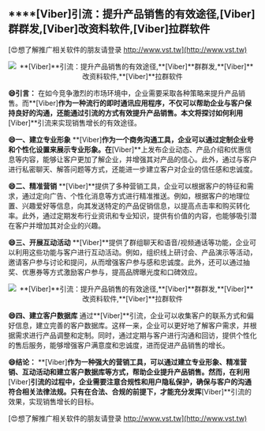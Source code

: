 ## ****[Viber]**引流：提升产品销售的有效途径,**[Viber]**群群发,**[Viber]**改资料软件,**[Viber]**拉群软件**

[😍想了解推广相关软件的朋友请登录 http://www.vst.tw](http://www.vst.tw)

 <center><img src="https://vst.tw/MP4/tuiguang/png/1.png" alt="**[Viber]**引流：提升产品销售的有效途径,**[Viber]**群群发,**[Viber]**改资料软件,**[Viber]**拉群软件"></center>

**😄引言：**
在如今竞争激烈的市场环境中，企业需要采取各种策略来提升产品销售。而**[Viber]**作为一种流行的即时通讯应用程序，不仅可以帮助企业与客户保持良好的沟通，还能通过引流的方式有效提升产品销售。本文将探讨如何利用**[Viber]**引流来实现销售增长的有效途径。

**😄一、建立专业形象**
**[Viber]**作为一个商务沟通工具，企业可以通过定制企业号和个性化设置来展示专业形象。在**[Viber]**上发布企业动态、产品介绍和优惠信息等内容，能够让客户更加了解企业，并增强其对产品的信心。此外，通过与客户进行私密聊天、解答问题等方式，还能进一步建立客户对企业的信任感和忠诚度。

**😄二、精准营销**
**[Viber]**提供了多种营销工具，企业可以根据客户的特征和需求，通过定向广告、个性化消息等方式进行精准推送。例如，根据客户的地理位置、兴趣爱好等信息，向其发送特定的产品促销信息，以提高点击率和购买转化率。此外，通过定期发布行业资讯和专业知识，提供有价值的内容，也能够吸引潜在客户并增加其对企业的兴趣。

**😄三、开展互动活动**
**[Viber]**提供了群组聊天和语音/视频通话等功能，企业可以利用这些功能与客户进行互动活动。例如，组织线上研讨会、产品演示等活动，邀请客户参与讨论和提问，从而增强客户参与感和忠诚度。此外，还可以通过抽奖、优惠券等方式激励客户参与，提高品牌曝光度和口碑效应。

 <center><img src="https://vst.tw/MP4/tuiguang/png/3.png" alt="**[Viber]**引流：提升产品销售的有效途径,**[Viber]**群群发,**[Viber]**改资料软件,**[Viber]**拉群软件"></center>

**😄四、建立客户数据库**
通过**[Viber]**引流，企业可以收集客户的联系方式和偏好信息，建立完善的客户数据库。这样一来，企业可以更好地了解客户需求，并根据需求进行产品调整和定制。同时，通过定期与客户进行沟通和回访，提供个性化的售后服务，能够增强客户满意度和忠诚度，进而促进产品销售的增长。

**😄结论：**
**[Viber]**作为一种强大的营销工具，可以通过建立专业形象、精准营销、互动活动和建立客户数据库等方式，帮助企业提升产品销售。然而，在利用**[Viber]**引流的过程中，企业需要注意合规性和用户隐私保护，确保与客户的沟通符合相关法律法规。只有在合法、合规的前提下，才能充分发挥**[Viber]**引流的效果，实现销售增长的目标。

[😍想了解推广相关软件的朋友请登录 http://www.vst.tw](http://www.vst.tw)



